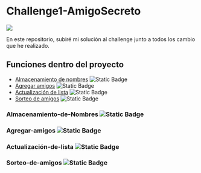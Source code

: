 # Challenge1-AmigoSecreto
<p align="left"><img src="https://img.shields.io/badge/Statuts-In%20progress-yellow"></p>
En este repositorio, subiré mi solución al challenge junto a todos los cambio que he realizado.<br>

## Funciones dentro del proyecto
* [Almacenamiento de nombres](###Almacenamiento-de-Nombres) ![Static Badge](https://img.shields.io/badge/Statuts-Not%20develloped-blue)
* [Agregar amigos](###Agregar-amigos) ![Static Badge](https://img.shields.io/badge/Statuts-Not%20develloped-blue)
* [Actualización de lista](###Actualización-de-lista) ![Static Badge](https://img.shields.io/badge/Statuts-Not%20develloped-blue)
* [Sorteo de amigos](###Sorteo-de-amigos) ![Static Badge](https://img.shields.io/badge/Statuts-Not%20develloped-blue)

### Almacenamiento-de-Nombres ![Static Badge](https://img.shields.io/badge/Statuts-Not%20develloped-blue)
### Agregar-amigos ![Static Badge](https://img.shields.io/badge/Statuts-Not%20develloped-blue)
### Actualización-de-lista ![Static Badge](https://img.shields.io/badge/Statuts-Not%20develloped-blue)
### Sorteo-de-amigos ![Static Badge](https://img.shields.io/badge/Statuts-Not%20develloped-blue)
